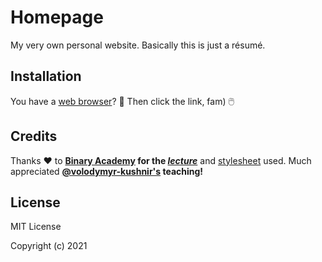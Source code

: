 # Homepage
My very own personal website. Basically this is just a résumé.

## Installation
You have a [web browser](https://www.google.com/chrome/)? 🤔 Then click the link, fam) 🖱️

## Credits

Thanks ❤️ to **[Binary Academy](https://binary-studio.com/) for the _[lecture](https://en.wikipedia.org/wiki/Copyright)_** and [stylesheet](https://binary-studio-academy.github.io/stage-2/assets/stylesheets/base.css) used. Much appreciated **[@volodymyr-kushnir's](https://github.com/volodymyr-kushnir) teaching!**

## License
MIT License

Copyright (c) 2021
